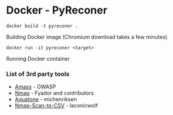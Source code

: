 # Docker - PyReconer

```docker build -t pyreconer .```

Building Docker image (Chromium download takes a few minutes)

```docker run -it pyreconer <target>```

Running Docker container

### List of 3rd party tools

* [Amass](https://github.com/OWASP/Amass) - OWASP
* [Nmap](https://nmap.org/) - Fyador and contributors
* [Aquatone](https://github.com/michenriksen/aquatone) - michenriksen
* [Nmap-Scan-to-CSV](https://github.com/laconicwolf/Nmap-Scan-to-CSV) - laconicwolf